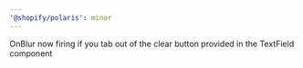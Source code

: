 ```yaml
---
'@shopify/polaris': minor
---
```


OnBlur now firing if you tab out of the clear button provided in the TextField component

